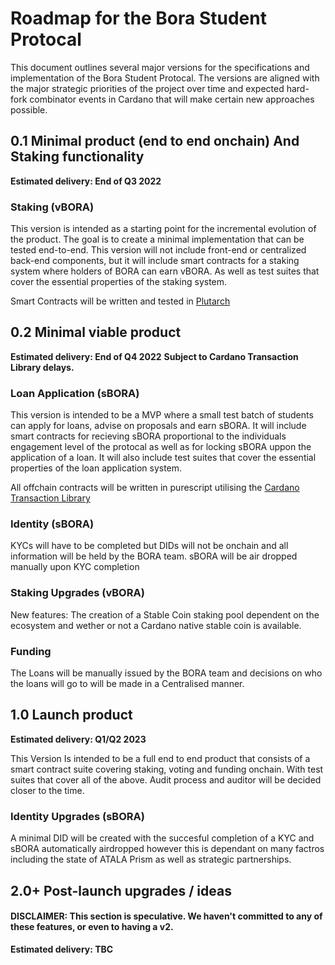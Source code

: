 # Roadmap for the Bora Student Protocal

This document outlines several major versions for the specifications and implementation of the Bora Student Protocal. The versions are aligned with the major strategic priorities of the project over time and expected hard-fork combinator events in Cardano that will make certain new approaches possible.

## 0.1 Minimal product (end to end onchain) And Staking functionality

**Estimated delivery: End of Q3 2022**

### Staking (vBORA)

This version is intended as a starting point for the incremental evolution of the product. The goal is to create a minimal implementation that can be tested end-to-end. This version will not include front-end or centralized back-end components, but it will include smart contracts for a staking system where holders of BORA can earn vBORA. As well as test suites that cover the essential properties of the staking system.

Smart Contracts will be written and tested in [Plutarch](https://github.com/Plutonomicon/plutarch)

## 0.2 Minimal viable product 

**Estimated delivery: End of Q4 2022**
**Subject to Cardano Transaction Library delays.**

### Loan Application (sBORA)

This version is intended to be a MVP where a small test batch of students can apply for loans, advise on proposals and earn sBORA. It will include 
smart contracts for recieving sBORA proportional to the individuals engagement level of the protocal as well as for locking sBORA uppon the application of a loan. It will also include test suites that cover the essential properties of the loan application system.

All offchain contracts will be written in purescript utilising the [Cardano Transaction Library](https://github.com/Plutonomicon/cardano-transaction-lib)

### Identity (sBORA)

KYCs will have to be completed but DIDs will not be onchain and all information will be held by the BORA team. sBORA will be air dropped manually  upon KYC completion

### Staking Upgrades (vBORA)

New features: The creation of a Stable Coin staking pool dependent on the ecosystem and wether or not a Cardano native stable coin is available.

### Funding

The Loans will be manually issued by the BORA team and decisions on who the loans will go to will be made in a Centralised manner.

## 1.0 Launch product 

**Estimated delivery: Q1/Q2 2023**

This Version Is intended to be a full end to end product that consists of a smart contract suite covering staking, voting and funding onchain. With test suites that cover all of the above. 
Audit process and auditor will be decided closer to the time.

### Identity Upgrades (sBORA)

A minimal DID will be created with the succesful completion of a KYC and sBORA automatically airdropped however this is dependant on many factros including the state of ATALA Prism as well as strategic partnerships.

## 2.0+ Post-launch upgrades / ideas

#### DISCLAIMER: This section is speculative. We haven't committed to any of these features, or even to having a v2.

**Estimated delivery: TBC**

